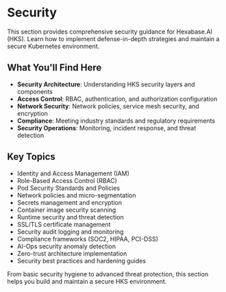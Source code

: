 # Security

This section provides comprehensive security guidance for Hexabase.AI (HKS). Learn how to implement defense-in-depth strategies and maintain a secure Kubernetes environment.

## What You'll Find Here

- **Security Architecture**: Understanding HKS security layers and components
- **Access Control**: RBAC, authentication, and authorization configuration
- **Network Security**: Network policies, service mesh security, and encryption
- **Compliance**: Meeting industry standards and regulatory requirements
- **Security Operations**: Monitoring, incident response, and threat detection

## Key Topics

- Identity and Access Management (IAM)
- Role-Based Access Control (RBAC)
- Pod Security Standards and Policies
- Network policies and micro-segmentation
- Secrets management and encryption
- Container image security scanning
- Runtime security and threat detection
- SSL/TLS certificate management
- Security audit logging and monitoring
- Compliance frameworks (SOC2, HIPAA, PCI-DSS)
- AI-Ops security anomaly detection
- Zero-trust architecture implementation
- Security best practices and hardening guides

From basic security hygiene to advanced threat protection, this section helps you build and maintain a secure HKS environment.